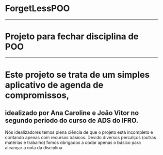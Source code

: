 # ForgetLessPOO
-------------------------
# Projeto para fechar disciplina de POO
--------------------------------------------
# Este projeto se trata de um simples aplicativo de agenda de compromissos, 
 idealizado por Ana Caroline e João Vitor no segundo período do curso de ADS do IFRO.
-------------------------------------------
Nós idealizadores temos plena ciência de que o projeto está incompleto e
contando apenas com recursos básicos.
Devido diversos percalços (outras matérias e trabalho) fomos obrigados a 
codar apenas o básico para alcançar a nota da disciplina. 

